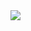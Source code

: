 <img src="https://capsule-render.vercel.app/api?type=waving&color=auto&height=200&section=header&text=박지영 Profile &fontSize=50" />
